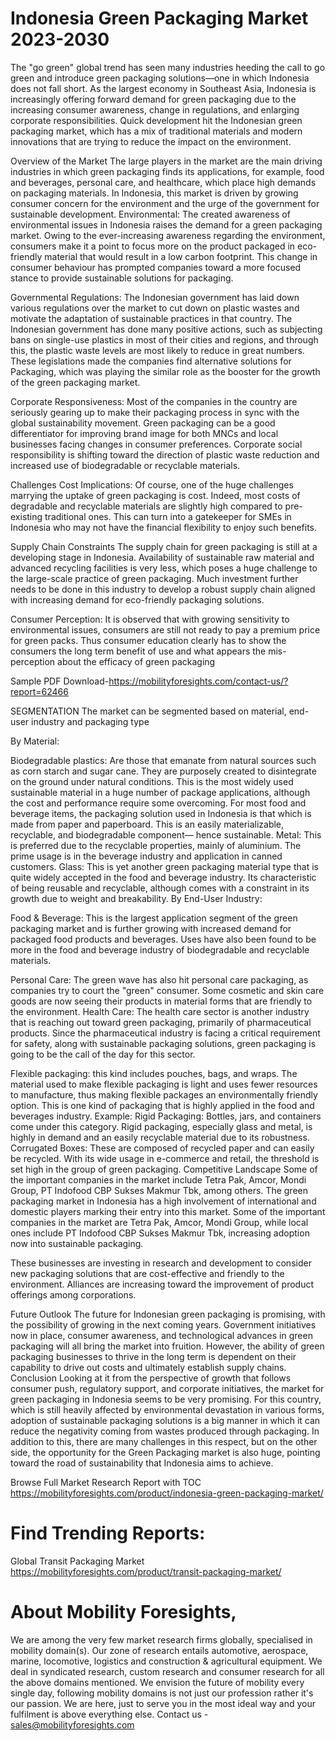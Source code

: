 # Indonesia Green Packaging Market 2023-2030
The "go green" global trend has seen many industries heeding the call to go green and introduce green packaging solutions—one in which Indonesia does not fall short. As the largest economy in Southeast Asia, Indonesia is increasingly offering forward demand for green packaging due to the increasing consumer awareness, change in regulations, and enlarging corporate responsibilities. Quick development hit the Indonesian green packaging market, which has a mix of traditional materials and modern innovations that are trying to reduce the impact on the environment.

Overview of the Market
The large players in the market are the main driving industries in which green packaging finds its applications, for example, food and beverages, personal care, and healthcare, which place high demands on packaging materials. In Indonesia, this market is driven by growing consumer concern for the environment and the urge of the government for sustainable development.
Environmental: The created awareness of environmental issues in Indonesia raises the demand for a green packaging market. Owing to the ever-increasing awareness regarding the environment, consumers make it a point to focus more on the product packaged in eco-friendly material that would result in a low carbon footprint. This change in consumer behaviour has prompted companies toward a more focused stance to provide sustainable solutions for packaging.

Governmental Regulations: The Indonesian government has laid down various regulations over the market to cut down on plastic wastes and motivate the adaptation of sustainable practices in that country. The Indonesian government has done many positive actions, such as subjecting bans on single-use plastics in most of their cities and regions, and through this, the plastic waste levels are most likely to reduce in great numbers. These legislations made the companies find alternative solutions for Packaging, which was playing the similar role as the booster for the growth of the green packaging market.

Corporate Responsiveness: Most of the companies in the country are seriously gearing up to make their packaging process in sync with the global sustainability movement. Green packaging can be a good differentiator for improving brand image for both MNCs and local businesses facing changes in consumer preferences. Corporate social responsibility is shifting toward the direction of plastic waste reduction and increased use of biodegradable or recyclable materials.

Challenges
Cost Implications: Of course, one of the huge challenges marrying the uptake of green packaging is cost. Indeed, most costs of degradable and recyclable materials are slightly high compared to pre-existing traditional ones. This can turn into a gatekeeper for SMEs in Indonesia who may not have the financial flexibility to enjoy such benefits.

Supply Chain Constraints The supply chain for green packaging is still at a developing stage in Indonesia. Availability of sustainable raw material and advanced recycling facilities is very less, which poses a huge challenge to the large-scale practice of green packaging. Much investment further needs to be done in this industry to develop a robust supply chain aligned with increasing demand for eco-friendly packaging solutions.

Consumer Perception: It is observed that with growing sensitivity to environmental issues, consumers are still not ready to pay a premium price for green packs. Thus consumer education clearly has to show the consumers the long term benefit of use and what appears the mis-perception about the efficacy of green packaging    

Sample PDF Download-https://mobilityforesights.com/contact-us/?report=62466

SEGMENTATION
The market can be segmented based on material, end-user industry and packaging type   

By Material:

Biodegradable plastics: Are those that emanate from natural sources such as corn starch and sugar cane. They are purposely created to disintegrate on the ground under natural conditions. This is the most widely used sustainable material in a huge number of package applications, although the cost and performance require some overcoming. For most food and beverage items, the packaging solution used in Indonesia is that which is made from paper and paperboard. This is an easily materializable, recyclable, and biodegradable component— hence sustainable.
Metal: This is preferred due to the recyclable properties, mainly of aluminium. The prime usage is in the beverage industry and application in canned customers.
Glass: This is yet another green packaging material type that is quite widely accepted in the food and beverage industry. Its characteristic of being reusable and recyclable, although comes with a constraint in its growth due to weight and breakability.
By End-User Industry:

Food & Beverage: This is the largest application segment of the green packaging market and is further growing with increased demand for packaged food products and beverages. Uses have also been found to be more in the food and beverage industry of biodegradable and recyclable materials.

Personal Care: The green wave has also hit personal care packaging, as companies try to court the "green" consumer. Some cosmetic and skin care goods are now seeing their products in material forms that are friendly to the environment.
Health Care: The health care sector is another industry that is reaching out toward green packaging, primarily of pharmaceutical products. Since the pharmaceutical industry is facing a critical requirement for safety, along with sustainable packaging solutions, green packaging is going to be the call of the day for this sector.

Flexible packaging: this kind includes pouches, bags, and wraps. The material used to make flexible packaging is light and uses fewer resources to manufacture, thus making flexible packages an environmentally friendly option. This is one kind of packaging that is highly applied in the food and beverages industry.
Example: Rigid Packaging: Bottles, jars, and containers come under this category. Rigid packaging, especially glass and metal, is highly in demand and an easily recyclable material due to its robustness. Corrugated Boxes: These are composed of recycled paper and can easily be recycled. With its wide usage in e-commerce and retail, the threshold is set high in the group of green packaging. Competitive Landscape
Some of the important companies in the market include Tetra Pak, Amcor, Mondi Group, PT Indofood CBP Sukses Makmur Tbk, among others. The green packaging market in Indonesia has a high involvement of international and domestic players marking their entry into this market. Some of the important companies in the market are Tetra Pak, Amcor, Mondi Group, while local ones include PT Indofood CBP Sukses Makmur Tbk, increasing adoption now into sustainable packaging.

These businesses are investing in research and development to consider new packaging solutions that are cost-effective and friendly to the environment. Alliances are increasing toward the improvement of product offerings among corporations.

Future Outlook
The future for Indonesian green packaging is promising, with the possibility of growing in the next coming years.  Government initiatives now in place, consumer awareness, and technological advances in green packaging will all bring the market into fruition. However, the ability of green packaging businesses to thrive in the long term is dependent on their capability to drive out costs and ultimately establish supply chains. 
Conclusion
Looking at it from the perspective of growth that follows consumer push, regulatory support, and corporate initiatives, the market for green packaging in Indonesia seems to be very promising. For this country, which is still heavily affected by environmental devastation in various forms, adoption of sustainable packaging solutions is a big manner in which it can reduce the negativity coming from wastes produced through packaging. In addition to this, there are many challenges in this respect, but on the other side, the opportunity for the Green Packaging market is also huge, pointing toward the road of sustainability that Indonesia aims to achieve.

Browse Full Market Research Report with TOC
https://mobilityforesights.com/product/indonesia-green-packaging-market/




# Find Trending Reports:
Global Transit Packaging Market https://mobilityforesights.com/product/transit-packaging-market/


# About Mobility Foresights,
We are among the very few market research firms globally, specialised in mobility domain(s). Our zone of research entails automotive, aerospace, marine, locomotive, logistics and construction & agricultural equipment. We deal in syndicated research, custom research and consumer research for all the above domains mentioned.
We envision the future of mobility every single day, following mobility domains is not just our profession rather it's our passion. We are here, just to serve you in the most ideal way and your fulfilment is above everything else. Contact us -  sales@mobilityforesights.com 





